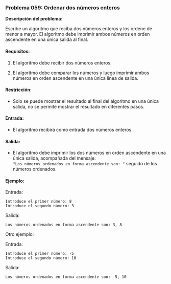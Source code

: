 ### **Problema 059: Ordenar dos números enteros**

**Descripción del problema:**

Escribe un algoritmo que reciba dos números enteros y los ordene de menor a mayor. El algoritmo debe imprimir ambos números en orden ascendente en una única salida al final.

#### Requisitos:

1. El algoritmo debe recibir dos números enteros.
   
2. El algoritmo debe comparar los números y luego imprimir ambos números en orden ascendente en una única línea de salida.

#### Restricción:

- Solo se puede mostrar el resultado al final del algoritmo en una única salida, no se permite mostrar el resultado en diferentes pasos.

#### Entrada:

- El algoritmo recibirá como entrada dos números enteros.

#### Salida:

- El algoritmo debe imprimir los dos números en orden ascendente en una única salida, acompañada del mensaje:  
  `"Los números ordenados en forma ascendente son: "` seguido de los números ordenados.

#### Ejemplo:

Entrada:
```
Introduce el primer número: 8
Introduce el segundo número: 3
```

Salida:
```
Los números ordenados en forma ascendente son: 3, 8
```

Otro ejemplo:

Entrada:
```
Introduce el primer número: -5
Introduce el segundo número: 10
```

Salida:
```
Los números ordenados en forma ascendente son: -5, 10
```
